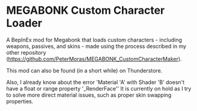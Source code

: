 # MEGABONK Custom Character Loader
A BepInEx mod for Megabonk that loads custom characters - including weapons, passives, and skins - made using the process described in my other repository (https://github.com/PeterMoras/MEGABONK_CustomCharacterMaker). 

This mod can also be found (in a short while) on Thunderstore.

Also, I already know about the error 'Material 'A' with Shader 'B' doesn't have a float or range property '_RenderFace''
It is currently on hold as I try to solve more direct material issues, such as proper skin swapping properties.